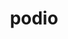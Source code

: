 ---
title: "podio"
layout: cache
categories: [package, develop]
meta: {"compilers": ["gcc@11.4.0", "gcc@13.2.0"], "num_specs": 169, "num_specs_by_stack": {"hep": 169, "root": 169}, "oss": ["ubuntu22.04", "ubuntu24.04"], "platforms": ["linux"], "stacks": ["hep", "root"], "targets": ["x86_64_v3"], "versions": ["1.2", "1.3", "1.4.1"]}
spec_details: [{"compiler": "gcc@11.4.0", "hash": "2i6k5mxtk6v27ppgse57ynnin4ez2frh", "os": "ubuntu22.04", "platform": "linux", "size": "-", "stacks": ["hep", "root"], "target": "x86_64_v3", "variants": ["build_system=cmake", "build_type=Release", "cxxstd=20", "~datasource", "generator=make", "~ipo", "+rntuple", "+sio"], "versions": ["1.2"]}, {"compiler": "gcc@13.2.0", "hash": "2roqpaofm5tczntvmbbjtuhzrdg5pdex", "os": "ubuntu24.04", "platform": "linux", "size": "-", "stacks": ["hep", "root"], "target": "x86_64_v3", "variants": ["build_system=cmake", "build_type=Release", "cxxstd=20", "~datasource", "generator=make", "~ipo", "~rntuple", "~sio"], "versions": ["1.4.1"]}, {"compiler": "gcc@11.4.0", "hash": "2tpwlhyaku7bskjq4dvfeijo6n5rvujg", "os": "ubuntu22.04", "platform": "linux", "size": "-", "stacks": ["hep", "root"], "target": "x86_64_v3", "variants": ["build_system=cmake", "build_type=Release", "cxxstd=20", "~datasource", "generator=make", "~ipo", "+rntuple", "+sio"], "versions": ["1.2"]}, {"compiler": "gcc@13.2.0", "hash": "2twqns6rnpka45dfghohgjwqrujmjzvp", "os": "ubuntu24.04", "platform": "linux", "size": "-", "stacks": ["hep", "root"], "target": "x86_64_v3", "variants": ["build_system=cmake", "build_type=Release", "cxxstd=20", "~datasource", "generator=make", "~ipo", "~rntuple", "~sio"], "versions": ["1.4.1"]}, {"compiler": "gcc@13.2.0", "hash": "2ygdn22cinasjk33kfyzcwda77v5gr2g", "os": "ubuntu24.04", "platform": "linux", "size": "-", "stacks": ["hep", "root"], "target": "x86_64_v3", "variants": ["build_system=cmake", "build_type=Release", "cxxstd=20", "~datasource", "generator=make", "~ipo", "~rntuple", "~sio"], "versions": ["1.4.1"]}, {"compiler": "gcc@13.2.0", "hash": "33clba7g5jzhapu5hywpjvshsdulv3z4", "os": "ubuntu24.04", "platform": "linux", "size": "-", "stacks": ["hep", "root"], "target": "x86_64_v3", "variants": ["build_system=cmake", "build_type=Release", "cxxstd=20", "~datasource", "generator=make", "~ipo", "~rntuple", "~sio"], "versions": ["1.4.1"]}, {"compiler": "gcc@11.4.0", "hash": "3cgntdkx3kz32irwdjjalnmpk5cjstpr", "os": "ubuntu22.04", "platform": "linux", "size": "-", "stacks": ["hep", "root"], "target": "x86_64_v3", "variants": ["build_system=cmake", "build_type=Release", "cxxstd=20", "~datasource", "generator=make", "~ipo", "+rntuple", "+sio"], "versions": ["1.3"]}, {"compiler": "gcc@13.2.0", "hash": "3x3tl46ceand66zgxyztsk3xpflgktne", "os": "ubuntu24.04", "platform": "linux", "size": "-", "stacks": ["hep", "root"], "target": "x86_64_v3", "variants": ["build_system=cmake", "build_type=Release", "cxxstd=20", "~datasource", "generator=make", "~ipo", "~rntuple", "~sio"], "versions": ["1.4.1"]}, {"compiler": "gcc@13.2.0", "hash": "3ya3stuf2c47sw4zi5guvlfpsfuunlkw", "os": "ubuntu24.04", "platform": "linux", "size": "-", "stacks": ["hep", "root"], "target": "x86_64_v3", "variants": ["build_system=cmake", "build_type=Release", "cxxstd=20", "~datasource", "generator=make", "~ipo", "~rntuple", "~sio"], "versions": ["1.4.1"]}, {"compiler": "gcc@11.4.0", "hash": "42jak55t5ghxqibwvzvc2id55cod2trr", "os": "ubuntu22.04", "platform": "linux", "size": "-", "stacks": ["hep", "root"], "target": "x86_64_v3", "variants": ["build_system=cmake", "build_type=Release", "cxxstd=20", "~datasource", "generator=make", "~ipo", "+rntuple", "+sio"], "versions": ["1.3"]}, {"compiler": "gcc@11.4.0", "hash": "46qor2bmliaq77fbpvqilztpxgiunuv3", "os": "ubuntu22.04", "platform": "linux", "size": "-", "stacks": ["hep", "root"], "target": "x86_64_v3", "variants": ["build_system=cmake", "build_type=Release", "cxxstd=20", "~datasource", "generator=make", "~ipo", "+rntuple", "+sio"], "versions": ["1.2"]}, {"compiler": "gcc@13.2.0", "hash": "4c7ku7u4cw4gjcmmgsuve6varryrpkni", "os": "ubuntu24.04", "platform": "linux", "size": "-", "stacks": ["hep", "root"], "target": "x86_64_v3", "variants": ["build_system=cmake", "build_type=Release", "cxxstd=20", "~datasource", "generator=make", "~ipo", "+rntuple", "+sio"], "versions": ["1.4.1"]}, {"compiler": "gcc@11.4.0", "hash": "4cpztoqwo2l7u46v4xleo7rttobz7tdu", "os": "ubuntu22.04", "platform": "linux", "size": "-", "stacks": ["hep", "root"], "target": "x86_64_v3", "variants": ["build_system=cmake", "build_type=Release", "cxxstd=20", "~datasource", "generator=make", "~ipo", "+rntuple", "+sio"], "versions": ["1.2"]}, {"compiler": "gcc@13.2.0", "hash": "4o2oysy2sryc5x7nzl76m7fh7yv3bcxu", "os": "ubuntu24.04", "platform": "linux", "size": "-", "stacks": ["hep", "root"], "target": "x86_64_v3", "variants": ["build_system=cmake", "build_type=Release", "cxxstd=20", "~datasource", "generator=make", "~ipo", "+rntuple", "+sio"], "versions": ["1.4.1"]}, {"compiler": "gcc@11.4.0", "hash": "4xs6ogdglzdg2ajkxwqde6htzpknmh4p", "os": "ubuntu22.04", "platform": "linux", "size": "-", "stacks": ["hep", "root"], "target": "x86_64_v3", "variants": ["build_system=cmake", "build_type=Release", "cxxstd=20", "~datasource", "generator=make", "~ipo", "+rntuple", "+sio"], "versions": ["1.3"]}, {"compiler": "gcc@13.2.0", "hash": "524kt4fwphize3ncoskyv4m2b4n7dkpo", "os": "ubuntu24.04", "platform": "linux", "size": "-", "stacks": ["hep", "root"], "target": "x86_64_v3", "variants": ["build_system=cmake", "build_type=Release", "cxxstd=20", "~datasource", "generator=make", "~ipo", "~rntuple", "~sio"], "versions": ["1.4.1"]}, {"compiler": "gcc@11.4.0", "hash": "5mmv3iqn2ufkgrve4alb4pnayecgoohk", "os": "ubuntu22.04", "platform": "linux", "size": "-", "stacks": ["hep", "root"], "target": "x86_64_v3", "variants": ["build_system=cmake", "build_type=Release", "cxxstd=20", "~datasource", "generator=make", "~ipo", "+rntuple", "+sio"], "versions": ["1.3"]}, {"compiler": "gcc@11.4.0", "hash": "5ycrxm2gawhhqmspatomujxi5ozjomy7", "os": "ubuntu22.04", "platform": "linux", "size": "-", "stacks": ["hep", "root"], "target": "x86_64_v3", "variants": ["build_system=cmake", "build_type=Release", "cxxstd=20", "~datasource", "generator=make", "~ipo", "+rntuple", "+sio"], "versions": ["1.3"]}, {"compiler": "gcc@13.2.0", "hash": "5znho3lwnh2hz7wgxv2co63gtbzam3ri", "os": "ubuntu24.04", "platform": "linux", "size": "-", "stacks": ["hep", "root"], "target": "x86_64_v3", "variants": ["build_system=cmake", "build_type=Release", "cxxstd=20", "~datasource", "generator=make", "~ipo", "+rntuple", "+sio"], "versions": ["1.4.1"]}, {"compiler": "gcc@13.2.0", "hash": "6h4dbfwi2itgjr3rqooqxrvmuyvpafn5", "os": "ubuntu24.04", "platform": "linux", "size": "-", "stacks": ["hep", "root"], "target": "x86_64_v3", "variants": ["build_system=cmake", "build_type=Release", "cxxstd=20", "~datasource", "generator=make", "~ipo", "~rntuple", "~sio"], "versions": ["1.4.1"]}, {"compiler": "gcc@11.4.0", "hash": "74mzy7gq4chrrflrfjlo47ihgkjgzszk", "os": "ubuntu22.04", "platform": "linux", "size": "-", "stacks": ["hep", "root"], "target": "x86_64_v3", "variants": ["build_system=cmake", "build_type=Release", "cxxstd=20", "~datasource", "generator=make", "~ipo", "+rntuple", "+sio"], "versions": ["1.3"]}, {"compiler": "gcc@13.2.0", "hash": "7k4ttsmgksvjxcwmniavfn3iqtzsix4a", "os": "ubuntu24.04", "platform": "linux", "size": "-", "stacks": ["hep", "root"], "target": "x86_64_v3", "variants": ["build_system=cmake", "build_type=Release", "cxxstd=20", "~datasource", "generator=make", "~ipo", "~rntuple", "~sio"], "versions": ["1.4.1"]}, {"compiler": "gcc@13.2.0", "hash": "7xfc5kcaaoytt3znczvuvgqpj3oym64t", "os": "ubuntu24.04", "platform": "linux", "size": "-", "stacks": ["hep", "root"], "target": "x86_64_v3", "variants": ["build_system=cmake", "build_type=Release", "cxxstd=20", "~datasource", "generator=make", "~ipo", "~rntuple", "~sio"], "versions": ["1.4.1"]}, {"compiler": "gcc@13.2.0", "hash": "7y5rhwwh7itpv2izu3ustupdjnigrldg", "os": "ubuntu24.04", "platform": "linux", "size": "-", "stacks": ["hep", "root"], "target": "x86_64_v3", "variants": ["build_system=cmake", "build_type=Release", "cxxstd=20", "~datasource", "generator=make", "~ipo", "~rntuple", "~sio"], "versions": ["1.4.1"]}, {"compiler": "gcc@13.2.0", "hash": "ab36rpzsttkf2qxrq7vu3szvgxoyt4t3", "os": "ubuntu24.04", "platform": "linux", "size": "-", "stacks": ["hep", "root"], "target": "x86_64_v3", "variants": ["build_system=cmake", "build_type=Release", "cxxstd=20", "~datasource", "generator=make", "~ipo", "~rntuple", "~sio"], "versions": ["1.4.1"]}, {"compiler": "gcc@13.2.0", "hash": "ad56ejtggxixdeift72cm4ickmotpqip", "os": "ubuntu24.04", "platform": "linux", "size": "-", "stacks": ["hep", "root"], "target": "x86_64_v3", "variants": ["build_system=cmake", "build_type=Release", "cxxstd=20", "~datasource", "generator=make", "~ipo", "~rntuple", "~sio"], "versions": ["1.4.1"]}, {"compiler": "gcc@11.4.0", "hash": "awsdv7zbackk2r2tz3nvzs6wugwbvhsz", "os": "ubuntu22.04", "platform": "linux", "size": "-", "stacks": ["hep", "root"], "target": "x86_64_v3", "variants": ["build_system=cmake", "build_type=Release", "cxxstd=20", "~datasource", "generator=make", "~ipo", "+rntuple", "+sio"], "versions": ["1.3"]}, {"compiler": "gcc@13.2.0", "hash": "b5gzxey3h2mg6a6sxhglurf4uej5lbqh", "os": "ubuntu24.04", "platform": "linux", "size": "-", "stacks": ["hep", "root"], "target": "x86_64_v3", "variants": ["build_system=cmake", "build_type=Release", "cxxstd=20", "~datasource", "generator=make", "~ipo", "+rntuple", "+sio"], "versions": ["1.4.1"]}, {"compiler": "gcc@11.4.0", "hash": "b7hqrnjrkgqqbfu7x2wmbqwr3utosglk", "os": "ubuntu22.04", "platform": "linux", "size": "-", "stacks": ["hep", "root"], "target": "x86_64_v3", "variants": ["build_system=cmake", "build_type=Release", "cxxstd=20", "~datasource", "generator=make", "~ipo", "+rntuple", "+sio"], "versions": ["1.2"]}, {"compiler": "gcc@11.4.0", "hash": "bdx7aiw4bnzscnyoungrqriap5ss6vhv", "os": "ubuntu22.04", "platform": "linux", "size": "-", "stacks": ["hep", "root"], "target": "x86_64_v3", "variants": ["build_system=cmake", "build_type=Release", "cxxstd=20", "~datasource", "generator=make", "~ipo", "+rntuple", "+sio"], "versions": ["1.2"]}, {"compiler": "gcc@13.2.0", "hash": "bfwjigwsq6wpbsj2kdlmr36x2mgrnv6i", "os": "ubuntu24.04", "platform": "linux", "size": "-", "stacks": ["hep", "root"], "target": "x86_64_v3", "variants": ["build_system=cmake", "build_type=Release", "cxxstd=20", "~datasource", "generator=make", "~ipo", "+rntuple", "+sio"], "versions": ["1.4.1"]}, {"compiler": "gcc@13.2.0", "hash": "bu5neyqflf5hkto5zaibl34fnzx6l5in", "os": "ubuntu24.04", "platform": "linux", "size": "-", "stacks": ["hep", "root"], "target": "x86_64_v3", "variants": ["build_system=cmake", "build_type=Release", "cxxstd=20", "~datasource", "generator=make", "~ipo", "~rntuple", "~sio"], "versions": ["1.4.1"]}, {"compiler": "gcc@13.2.0", "hash": "buykwmykdllk2cv3sdklryra437cplvu", "os": "ubuntu24.04", "platform": "linux", "size": "-", "stacks": ["hep", "root"], "target": "x86_64_v3", "variants": ["build_system=cmake", "build_type=Release", "cxxstd=20", "~datasource", "generator=make", "~ipo", "~rntuple", "~sio"], "versions": ["1.4.1"]}, {"compiler": "gcc@13.2.0", "hash": "c64qzxfvzghdvbk2w6k4mo4qqigk5eum", "os": "ubuntu24.04", "platform": "linux", "size": "-", "stacks": ["hep", "root"], "target": "x86_64_v3", "variants": ["build_system=cmake", "build_type=Release", "cxxstd=20", "~datasource", "generator=make", "~ipo", "+rntuple", "+sio"], "versions": ["1.4.1"]}, {"compiler": "gcc@11.4.0", "hash": "cafsdhqzw54sgp632jcqat2mqmf2rl4y", "os": "ubuntu22.04", "platform": "linux", "size": "-", "stacks": ["hep", "root"], "target": "x86_64_v3", "variants": ["build_system=cmake", "build_type=Release", "cxxstd=20", "~datasource", "generator=make", "~ipo", "+rntuple", "+sio"], "versions": ["1.3"]}, {"compiler": "gcc@11.4.0", "hash": "cepqfg5gulaxa6h35y5mhjau367jlnwx", "os": "ubuntu22.04", "platform": "linux", "size": "-", "stacks": ["hep", "root"], "target": "x86_64_v3", "variants": ["build_system=cmake", "build_type=Release", "cxxstd=20", "~datasource", "generator=make", "~ipo", "+rntuple", "+sio"], "versions": ["1.2"]}, {"compiler": "gcc@13.2.0", "hash": "cv5jdvfcm6k5eqn72kcdbnl4nlzzlb6s", "os": "ubuntu24.04", "platform": "linux", "size": "-", "stacks": ["hep", "root"], "target": "x86_64_v3", "variants": ["build_system=cmake", "build_type=Release", "cxxstd=20", "~datasource", "generator=make", "~ipo", "~rntuple", "~sio"], "versions": ["1.4.1"]}, {"compiler": "gcc@13.2.0", "hash": "desmfmk4q7x54mbxct2afvmgphqecbmp", "os": "ubuntu24.04", "platform": "linux", "size": "-", "stacks": ["hep", "root"], "target": "x86_64_v3", "variants": ["build_system=cmake", "build_type=Release", "cxxstd=20", "~datasource", "generator=make", "~ipo", "~rntuple", "~sio"], "versions": ["1.4.1"]}, {"compiler": "gcc@13.2.0", "hash": "dipqym6us5pnxluzgr2667cvslh4vq6c", "os": "ubuntu24.04", "platform": "linux", "size": "-", "stacks": ["hep", "root"], "target": "x86_64_v3", "variants": ["build_system=cmake", "build_type=Release", "cxxstd=20", "~datasource", "generator=make", "~ipo", "~rntuple", "~sio"], "versions": ["1.4.1"]}, {"compiler": "gcc@13.2.0", "hash": "dm2yg2zto3hybdaxrq5dylio7odtar55", "os": "ubuntu24.04", "platform": "linux", "size": "-", "stacks": ["hep", "root"], "target": "x86_64_v3", "variants": ["build_system=cmake", "build_type=Release", "cxxstd=20", "~datasource", "generator=make", "~ipo", "~rntuple", "~sio"], "versions": ["1.4.1"]}, {"compiler": "gcc@13.2.0", "hash": "dslnaumwjsqciyodc5a34myuvb4pwyk7", "os": "ubuntu24.04", "platform": "linux", "size": "-", "stacks": ["hep", "root"], "target": "x86_64_v3", "variants": ["build_system=cmake", "build_type=Release", "cxxstd=20", "~datasource", "generator=make", "~ipo", "+rntuple", "+sio"], "versions": ["1.3"]}, {"compiler": "gcc@13.2.0", "hash": "dvvfeocbpl4w4nb2xzpkglinpabtsaxc", "os": "ubuntu24.04", "platform": "linux", "size": "-", "stacks": ["hep", "root"], "target": "x86_64_v3", "variants": ["build_system=cmake", "build_type=Release", "cxxstd=20", "~datasource", "generator=make", "~ipo", "~rntuple", "~sio"], "versions": ["1.4.1"]}, {"compiler": "gcc@11.4.0", "hash": "dweo34zcovcrdidzgqdge3hhd2jurmph", "os": "ubuntu22.04", "platform": "linux", "size": "-", "stacks": ["hep", "root"], "target": "x86_64_v3", "variants": ["build_system=cmake", "build_type=Release", "cxxstd=20", "~datasource", "generator=make", "~ipo", "+rntuple", "+sio"], "versions": ["1.3"]}, {"compiler": "gcc@13.2.0", "hash": "eh443sjqxi6mzizy25tmyytnr43daqgu", "os": "ubuntu24.04", "platform": "linux", "size": "-", "stacks": ["hep", "root"], "target": "x86_64_v3", "variants": ["build_system=cmake", "build_type=Release", "cxxstd=20", "~datasource", "generator=make", "~ipo", "+rntuple", "+sio"], "versions": ["1.4.1"]}, {"compiler": "gcc@13.2.0", "hash": "ehl5gt5rnh5bpejmdcujs2x4alr3u5jm", "os": "ubuntu24.04", "platform": "linux", "size": "-", "stacks": ["hep", "root"], "target": "x86_64_v3", "variants": ["build_system=cmake", "build_type=Release", "cxxstd=20", "~datasource", "generator=make", "~ipo", "+rntuple", "+sio"], "versions": ["1.4.1"]}, {"compiler": "gcc@13.2.0", "hash": "eqj2hgus2s5bxduune2thd6pkcok3vik", "os": "ubuntu24.04", "platform": "linux", "size": "-", "stacks": ["hep", "root"], "target": "x86_64_v3", "variants": ["build_system=cmake", "build_type=Release", "cxxstd=20", "~datasource", "generator=make", "~ipo", "~rntuple", "~sio"], "versions": ["1.4.1"]}, {"compiler": "gcc@11.4.0", "hash": "eusmiqbqwzqxwtkqimlh44tm6ghq6fxb", "os": "ubuntu22.04", "platform": "linux", "size": "-", "stacks": ["hep", "root"], "target": "x86_64_v3", "variants": ["build_system=cmake", "build_type=Release", "cxxstd=20", "~datasource", "generator=make", "~ipo", "+rntuple", "+sio"], "versions": ["1.3"]}, {"compiler": "gcc@11.4.0", "hash": "exwaj2yumsqxhys22xzu476256atk3gx", "os": "ubuntu22.04", "platform": "linux", "size": "-", "stacks": ["hep", "root"], "target": "x86_64_v3", "variants": ["build_system=cmake", "build_type=Release", "cxxstd=20", "~datasource", "generator=make", "~ipo", "+rntuple", "+sio"], "versions": ["1.2"]}, {"compiler": "gcc@13.2.0", "hash": "eybux5auehhf3dmihtkfphpggvsorql7", "os": "ubuntu24.04", "platform": "linux", "size": "-", "stacks": ["hep", "root"], "target": "x86_64_v3", "variants": ["build_system=cmake", "build_type=Release", "cxxstd=20", "~datasource", "generator=make", "~ipo", "~rntuple", "~sio"], "versions": ["1.4.1"]}, {"compiler": "gcc@11.4.0", "hash": "f6cnckhecoqrqghhtt6ty4pj2nqx4n3w", "os": "ubuntu22.04", "platform": "linux", "size": "-", "stacks": ["hep", "root"], "target": "x86_64_v3", "variants": ["build_system=cmake", "build_type=Release", "cxxstd=20", "~datasource", "generator=make", "~ipo", "+rntuple", "+sio"], "versions": ["1.3"]}, {"compiler": "gcc@13.2.0", "hash": "fi23lclmplet7atgxleffgghu6ji52e4", "os": "ubuntu24.04", "platform": "linux", "size": "-", "stacks": ["hep", "root"], "target": "x86_64_v3", "variants": ["build_system=cmake", "build_type=Release", "cxxstd=20", "~datasource", "generator=make", "~ipo", "~rntuple", "~sio"], "versions": ["1.4.1"]}, {"compiler": "gcc@13.2.0", "hash": "fil6deb4nryjym4gv3fs3ttuhjc37kss", "os": "ubuntu24.04", "platform": "linux", "size": "-", "stacks": ["hep", "root"], "target": "x86_64_v3", "variants": ["build_system=cmake", "build_type=Release", "cxxstd=20", "~datasource", "generator=make", "~ipo", "+rntuple", "+sio"], "versions": ["1.4.1"]}, {"compiler": "gcc@13.2.0", "hash": "fk5q3f7vajfei67ewdkkqqsfejqr4lpd", "os": "ubuntu24.04", "platform": "linux", "size": "-", "stacks": ["hep", "root"], "target": "x86_64_v3", "variants": ["build_system=cmake", "build_type=Release", "cxxstd=20", "~datasource", "generator=make", "~ipo", "+rntuple", "+sio"], "versions": ["1.3"]}, {"compiler": "gcc@13.2.0", "hash": "fkvauwhyfydv2jt2gwb4x2b6iubgmmnb", "os": "ubuntu24.04", "platform": "linux", "size": "-", "stacks": ["hep", "root"], "target": "x86_64_v3", "variants": ["build_system=cmake", "build_type=Release", "cxxstd=20", "~datasource", "generator=make", "~ipo", "~rntuple", "~sio"], "versions": ["1.4.1"]}, {"compiler": "gcc@13.2.0", "hash": "fuoqpciv72fv7cte5xlupvyrl7pwkogr", "os": "ubuntu24.04", "platform": "linux", "size": "-", "stacks": ["hep", "root"], "target": "x86_64_v3", "variants": ["build_system=cmake", "build_type=Release", "cxxstd=20", "~datasource", "generator=make", "~ipo", "+rntuple", "+sio"], "versions": ["1.4.1"]}, {"compiler": "gcc@13.2.0", "hash": "gg7bbvvdypavg576eibyxljzjgbsru2p", "os": "ubuntu24.04", "platform": "linux", "size": "-", "stacks": ["hep", "root"], "target": "x86_64_v3", "variants": ["build_system=cmake", "build_type=Release", "cxxstd=20", "~datasource", "generator=make", "~ipo", "+rntuple", "+sio"], "versions": ["1.4.1"]}, {"compiler": "gcc@11.4.0", "hash": "gndiaiazzbgkejy6kaoqg6cxy33ynyq3", "os": "ubuntu22.04", "platform": "linux", "size": "-", "stacks": ["hep", "root"], "target": "x86_64_v3", "variants": ["build_system=cmake", "build_type=Release", "cxxstd=20", "~datasource", "generator=make", "~ipo", "+rntuple", "+sio"], "versions": ["1.3"]}, {"compiler": "gcc@11.4.0", "hash": "gnrsa6oeqqin6cvtk2sq2zfcwrl3wohv", "os": "ubuntu22.04", "platform": "linux", "size": "-", "stacks": ["hep", "root"], "target": "x86_64_v3", "variants": ["build_system=cmake", "build_type=Release", "cxxstd=20", "~datasource", "generator=make", "~ipo", "+rntuple", "+sio"], "versions": ["1.3"]}, {"compiler": "gcc@11.4.0", "hash": "gomrevxx556i4u53cu5veo5vpq2safaz", "os": "ubuntu22.04", "platform": "linux", "size": "-", "stacks": ["hep", "root"], "target": "x86_64_v3", "variants": ["build_system=cmake", "build_type=Release", "cxxstd=20", "~datasource", "generator=make", "~ipo", "+rntuple", "+sio"], "versions": ["1.2"]}, {"compiler": "gcc@13.2.0", "hash": "gr2flsoi5ehckpjsywzkhrm6fgau7y2a", "os": "ubuntu24.04", "platform": "linux", "size": "-", "stacks": ["hep", "root"], "target": "x86_64_v3", "variants": ["build_system=cmake", "build_type=Release", "cxxstd=20", "~datasource", "generator=make", "~ipo", "~rntuple", "~sio"], "versions": ["1.4.1"]}, {"compiler": "gcc@13.2.0", "hash": "gzaete273d3govxz3s2tq7zwie27n5kw", "os": "ubuntu24.04", "platform": "linux", "size": "-", "stacks": ["hep", "root"], "target": "x86_64_v3", "variants": ["build_system=cmake", "build_type=Release", "cxxstd=20", "~datasource", "generator=make", "~ipo", "~rntuple", "~sio"], "versions": ["1.4.1"]}, {"compiler": "gcc@11.4.0", "hash": "h4ralxk332szvc4onhug2wqgvgdlll2f", "os": "ubuntu22.04", "platform": "linux", "size": "-", "stacks": ["hep", "root"], "target": "x86_64_v3", "variants": ["build_system=cmake", "build_type=Release", "cxxstd=20", "~datasource", "generator=make", "~ipo", "+rntuple", "+sio"], "versions": ["1.3"]}, {"compiler": "gcc@13.2.0", "hash": "hk5yhak3lif62ezucudhj727u5ebqe4j", "os": "ubuntu24.04", "platform": "linux", "size": "-", "stacks": ["hep", "root"], "target": "x86_64_v3", "variants": ["build_system=cmake", "build_type=Release", "cxxstd=20", "~datasource", "generator=make", "~ipo", "+rntuple", "+sio"], "versions": ["1.3"]}, {"compiler": "gcc@11.4.0", "hash": "hlju5xol2gvdurlq3l57nclylsyxdkd3", "os": "ubuntu22.04", "platform": "linux", "size": "-", "stacks": ["hep", "root"], "target": "x86_64_v3", "variants": ["build_system=cmake", "build_type=Release", "cxxstd=20", "~datasource", "generator=make", "~ipo", "+rntuple", "+sio"], "versions": ["1.3"]}, {"compiler": "gcc@11.4.0", "hash": "hpsdbvbb44r4rue27i4jqje35os7t3hh", "os": "ubuntu22.04", "platform": "linux", "size": "-", "stacks": ["hep", "root"], "target": "x86_64_v3", "variants": ["build_system=cmake", "build_type=Release", "cxxstd=20", "~datasource", "generator=make", "~ipo", "+rntuple", "+sio"], "versions": ["1.2"]}, {"compiler": "gcc@13.2.0", "hash": "i5iznznbnpaxdhq73tfk2qlr6kkoi7i4", "os": "ubuntu24.04", "platform": "linux", "size": "-", "stacks": ["hep", "root"], "target": "x86_64_v3", "variants": ["build_system=cmake", "build_type=Release", "cxxstd=20", "~datasource", "generator=make", "~ipo", "~rntuple", "~sio"], "versions": ["1.4.1"]}, {"compiler": "gcc@13.2.0", "hash": "i5kremlcqps75v6hpg6ihmnso6p3r6e2", "os": "ubuntu24.04", "platform": "linux", "size": "-", "stacks": ["hep", "root"], "target": "x86_64_v3", "variants": ["build_system=cmake", "build_type=Release", "cxxstd=20", "~datasource", "generator=make", "~ipo", "~rntuple", "~sio"], "versions": ["1.4.1"]}, {"compiler": "gcc@11.4.0", "hash": "i6ymwqaslqd3gpa774loa2jvtbt4d7f5", "os": "ubuntu22.04", "platform": "linux", "size": "-", "stacks": ["hep", "root"], "target": "x86_64_v3", "variants": ["build_system=cmake", "build_type=Release", "cxxstd=20", "~datasource", "generator=make", "~ipo", "+rntuple", "+sio"], "versions": ["1.3"]}, {"compiler": "gcc@13.2.0", "hash": "ibmna6ldsf7kwf5gidluedbqmly2ytb5", "os": "ubuntu24.04", "platform": "linux", "size": "-", "stacks": ["hep", "root"], "target": "x86_64_v3", "variants": ["build_system=cmake", "build_type=Release", "cxxstd=20", "~datasource", "generator=make", "~ipo", "+rntuple", "+sio"], "versions": ["1.4.1"]}, {"compiler": "gcc@11.4.0", "hash": "igieuu65bylngibb3saqxesn22oyizmg", "os": "ubuntu22.04", "platform": "linux", "size": "-", "stacks": ["hep", "root"], "target": "x86_64_v3", "variants": ["build_system=cmake", "build_type=Release", "cxxstd=20", "~datasource", "generator=make", "~ipo", "+rntuple", "+sio"], "versions": ["1.3"]}, {"compiler": "gcc@13.2.0", "hash": "igvrhuzjxzv7c7gpwtrwiguexfhuoan2", "os": "ubuntu24.04", "platform": "linux", "size": "-", "stacks": ["hep", "root"], "target": "x86_64_v3", "variants": ["build_system=cmake", "build_type=Release", "cxxstd=20", "~datasource", "generator=make", "~ipo", "~rntuple", "~sio"], "versions": ["1.4.1"]}, {"compiler": "gcc@13.2.0", "hash": "ihdibsphmj5ceyrdc5zcxtf6oifivnkl", "os": "ubuntu24.04", "platform": "linux", "size": "-", "stacks": ["hep", "root"], "target": "x86_64_v3", "variants": ["build_system=cmake", "build_type=Release", "cxxstd=20", "~datasource", "generator=make", "~ipo", "+rntuple", "+sio"], "versions": ["1.4.1"]}, {"compiler": "gcc@13.2.0", "hash": "imlwbxa7tz6ywtft357v44xljyrlthhs", "os": "ubuntu24.04", "platform": "linux", "size": "-", "stacks": ["hep", "root"], "target": "x86_64_v3", "variants": ["build_system=cmake", "build_type=Release", "cxxstd=20", "~datasource", "generator=make", "~ipo", "~rntuple", "~sio"], "versions": ["1.4.1"]}, {"compiler": "gcc@13.2.0", "hash": "ind4ryxgvsrdaun6xt3ya6wyphn4rog4", "os": "ubuntu24.04", "platform": "linux", "size": "-", "stacks": ["hep", "root"], "target": "x86_64_v3", "variants": ["build_system=cmake", "build_type=Release", "cxxstd=20", "~datasource", "generator=make", "~ipo", "+rntuple", "+sio"], "versions": ["1.4.1"]}, {"compiler": "gcc@13.2.0", "hash": "iqwku5bymcybszdutg7ey4ml3m7nl2oz", "os": "ubuntu24.04", "platform": "linux", "size": "-", "stacks": ["hep", "root"], "target": "x86_64_v3", "variants": ["build_system=cmake", "build_type=Release", "cxxstd=20", "~datasource", "generator=make", "~ipo", "+rntuple", "+sio"], "versions": ["1.4.1"]}, {"compiler": "gcc@11.4.0", "hash": "itq2m6orfk5feneciyo2bai22jnrqzqk", "os": "ubuntu22.04", "platform": "linux", "size": "-", "stacks": ["hep", "root"], "target": "x86_64_v3", "variants": ["build_system=cmake", "build_type=Release", "cxxstd=20", "~datasource", "generator=make", "~ipo", "+rntuple", "+sio"], "versions": ["1.3"]}, {"compiler": "gcc@13.2.0", "hash": "j5oslzqmhnavh6ppo5tdwpuozfwfk5qg", "os": "ubuntu24.04", "platform": "linux", "size": "-", "stacks": ["hep", "root"], "target": "x86_64_v3", "variants": ["build_system=cmake", "build_type=Release", "cxxstd=20", "~datasource", "generator=make", "~ipo", "+rntuple", "+sio"], "versions": ["1.3"]}, {"compiler": "gcc@11.4.0", "hash": "j7iwv7o7uvkcf2qbmyksdfgsbqg5osvi", "os": "ubuntu22.04", "platform": "linux", "size": "-", "stacks": ["hep", "root"], "target": "x86_64_v3", "variants": ["build_system=cmake", "build_type=Release", "cxxstd=20", "~datasource", "generator=make", "~ipo", "+rntuple", "+sio"], "versions": ["1.2"]}, {"compiler": "gcc@11.4.0", "hash": "jhah7apybvag7nc2eohq6ttxh7fszh6t", "os": "ubuntu22.04", "platform": "linux", "size": "-", "stacks": ["hep", "root"], "target": "x86_64_v3", "variants": ["build_system=cmake", "build_type=Release", "cxxstd=20", "~datasource", "generator=make", "~ipo", "+rntuple", "+sio"], "versions": ["1.2"]}, {"compiler": "gcc@11.4.0", "hash": "ji7x3nh7udwejik63enf7pfjb7cvoowk", "os": "ubuntu22.04", "platform": "linux", "size": "-", "stacks": ["hep", "root"], "target": "x86_64_v3", "variants": ["build_system=cmake", "build_type=Release", "cxxstd=20", "~datasource", "generator=make", "~ipo", "+rntuple", "+sio"], "versions": ["1.3"]}, {"compiler": "gcc@11.4.0", "hash": "jrvhqfukf5kamgbuonz6r2xbgcrrwdfi", "os": "ubuntu22.04", "platform": "linux", "size": "-", "stacks": ["hep", "root"], "target": "x86_64_v3", "variants": ["build_system=cmake", "build_type=Release", "cxxstd=20", "~datasource", "generator=make", "~ipo", "+rntuple", "+sio"], "versions": ["1.3"]}, {"compiler": "gcc@11.4.0", "hash": "jvbkmy3faqw24ks554jxq34yiial7fh6", "os": "ubuntu22.04", "platform": "linux", "size": "-", "stacks": ["hep", "root"], "target": "x86_64_v3", "variants": ["build_system=cmake", "build_type=Release", "cxxstd=20", "~datasource", "generator=make", "~ipo", "+rntuple", "+sio"], "versions": ["1.3"]}, {"compiler": "gcc@13.2.0", "hash": "jzfccxcfvtwlp43miyhrc3qmxeqcbrbb", "os": "ubuntu24.04", "platform": "linux", "size": "-", "stacks": ["hep", "root"], "target": "x86_64_v3", "variants": ["build_system=cmake", "build_type=Release", "cxxstd=20", "~datasource", "generator=make", "~ipo", "+rntuple", "+sio"], "versions": ["1.3"]}, {"compiler": "gcc@13.2.0", "hash": "k2v2pskrfvuxl4wm73xqd5hrimwosv2m", "os": "ubuntu24.04", "platform": "linux", "size": "-", "stacks": ["hep", "root"], "target": "x86_64_v3", "variants": ["build_system=cmake", "build_type=Release", "cxxstd=20", "~datasource", "generator=make", "~ipo", "+rntuple", "+sio"], "versions": ["1.4.1"]}, {"compiler": "gcc@13.2.0", "hash": "kg3y65rrvpephpz4enfystepj7fazzmo", "os": "ubuntu24.04", "platform": "linux", "size": "-", "stacks": ["hep", "root"], "target": "x86_64_v3", "variants": ["build_system=cmake", "build_type=Release", "cxxstd=20", "~datasource", "generator=make", "~ipo", "~rntuple", "~sio"], "versions": ["1.4.1"]}, {"compiler": "gcc@13.2.0", "hash": "kio5ukrjqggtg55pmcxeke7iyvzxb7sb", "os": "ubuntu24.04", "platform": "linux", "size": "-", "stacks": ["hep", "root"], "target": "x86_64_v3", "variants": ["build_system=cmake", "build_type=Release", "cxxstd=20", "~datasource", "generator=make", "~ipo", "+rntuple", "+sio"], "versions": ["1.4.1"]}, {"compiler": "gcc@11.4.0", "hash": "kwufqvankilep3ogzunqg2qfyfk3do7g", "os": "ubuntu22.04", "platform": "linux", "size": "-", "stacks": ["hep", "root"], "target": "x86_64_v3", "variants": ["build_system=cmake", "build_type=Release", "cxxstd=20", "~datasource", "generator=make", "~ipo", "+rntuple", "+sio"], "versions": ["1.3"]}, {"compiler": "gcc@11.4.0", "hash": "kxetrmoamxjccogjm43pbgomfjktckpw", "os": "ubuntu22.04", "platform": "linux", "size": "-", "stacks": ["hep", "root"], "target": "x86_64_v3", "variants": ["build_system=cmake", "build_type=Release", "cxxstd=20", "~datasource", "generator=make", "~ipo", "+rntuple", "+sio"], "versions": ["1.2"]}, {"compiler": "gcc@13.2.0", "hash": "laey3t2cvjhf4amacp5ndsk6qocwdxkg", "os": "ubuntu24.04", "platform": "linux", "size": "-", "stacks": ["hep", "root"], "target": "x86_64_v3", "variants": ["build_system=cmake", "build_type=Release", "cxxstd=20", "~datasource", "generator=make", "~ipo", "+rntuple", "+sio"], "versions": ["1.4.1"]}, {"compiler": "gcc@13.2.0", "hash": "ljsparbjvc3sw5d37mfdfkwiymanku3t", "os": "ubuntu24.04", "platform": "linux", "size": "-", "stacks": ["hep", "root"], "target": "x86_64_v3", "variants": ["build_system=cmake", "build_type=Release", "cxxstd=20", "~datasource", "generator=make", "~ipo", "~rntuple", "~sio"], "versions": ["1.4.1"]}, {"compiler": "gcc@11.4.0", "hash": "loz5wk3t3y7yzlvaikab3s73sznr6aok", "os": "ubuntu22.04", "platform": "linux", "size": "-", "stacks": ["hep", "root"], "target": "x86_64_v3", "variants": ["build_system=cmake", "build_type=Release", "cxxstd=20", "~datasource", "generator=make", "~ipo", "+rntuple", "+sio"], "versions": ["1.3"]}, {"compiler": "gcc@11.4.0", "hash": "ltxofnx6rvepe6evgonxzcaks2lmxk2x", "os": "ubuntu22.04", "platform": "linux", "size": "-", "stacks": ["hep", "root"], "target": "x86_64_v3", "variants": ["build_system=cmake", "build_type=Release", "cxxstd=20", "~datasource", "generator=make", "~ipo", "+rntuple", "+sio"], "versions": ["1.3"]}, {"compiler": "gcc@13.2.0", "hash": "lw2zvc2rgn3gbz3whwdfapnbakvnhak7", "os": "ubuntu24.04", "platform": "linux", "size": "-", "stacks": ["hep", "root"], "target": "x86_64_v3", "variants": ["build_system=cmake", "build_type=Release", "cxxstd=20", "~datasource", "generator=make", "~ipo", "~rntuple", "~sio"], "versions": ["1.4.1"]}, {"compiler": "gcc@11.4.0", "hash": "lyti47kqm7pux2rerw4nhkvl7tngxkg7", "os": "ubuntu22.04", "platform": "linux", "size": "-", "stacks": ["hep", "root"], "target": "x86_64_v3", "variants": ["build_system=cmake", "build_type=Release", "cxxstd=20", "~datasource", "generator=make", "~ipo", "+rntuple", "+sio"], "versions": ["1.3"]}, {"compiler": "gcc@13.2.0", "hash": "m3eyi6ulwaklcohcd75y5z2yzsmw4nos", "os": "ubuntu24.04", "platform": "linux", "size": "-", "stacks": ["hep", "root"], "target": "x86_64_v3", "variants": ["build_system=cmake", "build_type=Release", "cxxstd=20", "~datasource", "generator=make", "~ipo", "~rntuple", "~sio"], "versions": ["1.4.1"]}, {"compiler": "gcc@13.2.0", "hash": "m7pdnwxtfxyhvfdojum37szk3jroi5in", "os": "ubuntu24.04", "platform": "linux", "size": "-", "stacks": ["hep", "root"], "target": "x86_64_v3", "variants": ["build_system=cmake", "build_type=Release", "cxxstd=20", "~datasource", "generator=make", "~ipo", "+rntuple", "+sio"], "versions": ["1.4.1"]}, {"compiler": "gcc@13.2.0", "hash": "m7sv5253ykahvm25satchnfis4r6kmz7", "os": "ubuntu24.04", "platform": "linux", "size": "-", "stacks": ["hep", "root"], "target": "x86_64_v3", "variants": ["build_system=cmake", "build_type=Release", "cxxstd=20", "~datasource", "generator=make", "~ipo", "~rntuple", "~sio"], "versions": ["1.4.1"]}, {"compiler": "gcc@13.2.0", "hash": "mrlopegjuu652jwcbwj3zpom2ysu72fi", "os": "ubuntu24.04", "platform": "linux", "size": "-", "stacks": ["hep", "root"], "target": "x86_64_v3", "variants": ["build_system=cmake", "build_type=Release", "cxxstd=20", "~datasource", "generator=make", "~ipo", "~rntuple", "~sio"], "versions": ["1.4.1"]}, {"compiler": "gcc@13.2.0", "hash": "n3ledfx6inlcwtqbin6sj4sou2ox2ejx", "os": "ubuntu24.04", "platform": "linux", "size": "-", "stacks": ["hep", "root"], "target": "x86_64_v3", "variants": ["build_system=cmake", "build_type=Release", "cxxstd=20", "~datasource", "generator=make", "~ipo", "~rntuple", "~sio"], "versions": ["1.4.1"]}, {"compiler": "gcc@13.2.0", "hash": "nixxzrxgqyborq2tgy4w3ejg3nwo6zjy", "os": "ubuntu24.04", "platform": "linux", "size": "-", "stacks": ["hep", "root"], "target": "x86_64_v3", "variants": ["build_system=cmake", "build_type=Release", "cxxstd=20", "~datasource", "generator=make", "~ipo", "+rntuple", "+sio"], "versions": ["1.4.1"]}, {"compiler": "gcc@13.2.0", "hash": "nyedv4orf5nmulz4xapqotc5lqcstaid", "os": "ubuntu24.04", "platform": "linux", "size": "-", "stacks": ["hep", "root"], "target": "x86_64_v3", "variants": ["build_system=cmake", "build_type=Release", "cxxstd=20", "~datasource", "generator=make", "~ipo", "~rntuple", "~sio"], "versions": ["1.4.1"]}, {"compiler": "gcc@11.4.0", "hash": "og4rnl3mnfpx3xyz6c2d2bzahuxce736", "os": "ubuntu22.04", "platform": "linux", "size": "-", "stacks": ["hep", "root"], "target": "x86_64_v3", "variants": ["build_system=cmake", "build_type=Release", "cxxstd=20", "~datasource", "generator=make", "~ipo", "+rntuple", "+sio"], "versions": ["1.3"]}, {"compiler": "gcc@11.4.0", "hash": "ohhtie6kv2afnzud7yqhqetorustn3ko", "os": "ubuntu22.04", "platform": "linux", "size": "-", "stacks": ["hep", "root"], "target": "x86_64_v3", "variants": ["build_system=cmake", "build_type=Release", "cxxstd=20", "~datasource", "generator=make", "~ipo", "+rntuple", "+sio"], "versions": ["1.3"]}, {"compiler": "gcc@11.4.0", "hash": "ooylpzpdfbpq2nb2vqwdmzxgbq64qi4m", "os": "ubuntu22.04", "platform": "linux", "size": "-", "stacks": ["hep", "root"], "target": "x86_64_v3", "variants": ["build_system=cmake", "build_type=Release", "cxxstd=20", "~datasource", "generator=make", "~ipo", "+rntuple", "+sio"], "versions": ["1.3"]}, {"compiler": "gcc@11.4.0", "hash": "op6huzlcknobgf2ptbdwepckw6wlwya4", "os": "ubuntu22.04", "platform": "linux", "size": "-", "stacks": ["hep", "root"], "target": "x86_64_v3", "variants": ["build_system=cmake", "build_type=Release", "cxxstd=20", "~datasource", "generator=make", "~ipo", "+rntuple", "+sio"], "versions": ["1.3"]}, {"compiler": "gcc@13.2.0", "hash": "ovzucbzkw4qdk3aw2h6c2traw3wsmz4v", "os": "ubuntu24.04", "platform": "linux", "size": "-", "stacks": ["hep", "root"], "target": "x86_64_v3", "variants": ["build_system=cmake", "build_type=Release", "cxxstd=20", "~datasource", "generator=make", "~ipo", "+rntuple", "+sio"], "versions": ["1.4.1"]}, {"compiler": "gcc@11.4.0", "hash": "ozqr3xowdsybubskcdkoqfydayxv64iv", "os": "ubuntu22.04", "platform": "linux", "size": "-", "stacks": ["hep", "root"], "target": "x86_64_v3", "variants": ["build_system=cmake", "build_type=Release", "cxxstd=20", "~datasource", "generator=make", "~ipo", "+rntuple", "+sio"], "versions": ["1.2"]}, {"compiler": "gcc@13.2.0", "hash": "p2qygzabb32instrahl5vsdqgy4zvy7l", "os": "ubuntu24.04", "platform": "linux", "size": "-", "stacks": ["hep", "root"], "target": "x86_64_v3", "variants": ["build_system=cmake", "build_type=Release", "cxxstd=20", "~datasource", "generator=make", "~ipo", "~rntuple", "~sio"], "versions": ["1.4.1"]}, {"compiler": "gcc@11.4.0", "hash": "p2xb5ko7ph5t24c2y6vlci7u5rux6xme", "os": "ubuntu22.04", "platform": "linux", "size": "-", "stacks": ["hep", "root"], "target": "x86_64_v3", "variants": ["build_system=cmake", "build_type=Release", "cxxstd=20", "~datasource", "generator=make", "~ipo", "+rntuple", "+sio"], "versions": ["1.3"]}, {"compiler": "gcc@13.2.0", "hash": "pev7lk2cwop5syzckt4snvmh3swfg44b", "os": "ubuntu24.04", "platform": "linux", "size": "-", "stacks": ["hep", "root"], "target": "x86_64_v3", "variants": ["build_system=cmake", "build_type=Release", "cxxstd=20", "~datasource", "generator=make", "~ipo", "~rntuple", "~sio"], "versions": ["1.4.1"]}, {"compiler": "gcc@13.2.0", "hash": "pgvk5ya7gli4oa7ughkeyfch35p4fjdj", "os": "ubuntu24.04", "platform": "linux", "size": "-", "stacks": ["hep", "root"], "target": "x86_64_v3", "variants": ["build_system=cmake", "build_type=Release", "cxxstd=20", "~datasource", "generator=make", "~ipo", "+rntuple", "+sio"], "versions": ["1.4.1"]}, {"compiler": "gcc@13.2.0", "hash": "phze7jyi36imfydlq4o67y7nriiepaf6", "os": "ubuntu24.04", "platform": "linux", "size": "-", "stacks": ["hep", "root"], "target": "x86_64_v3", "variants": ["build_system=cmake", "build_type=Release", "cxxstd=20", "~datasource", "generator=make", "~ipo", "+rntuple", "+sio"], "versions": ["1.4.1"]}, {"compiler": "gcc@11.4.0", "hash": "pz42nry5ep4ccnyivfuejmjer7rt54zz", "os": "ubuntu22.04", "platform": "linux", "size": "-", "stacks": ["hep", "root"], "target": "x86_64_v3", "variants": ["build_system=cmake", "build_type=Release", "cxxstd=20", "~datasource", "generator=make", "~ipo", "+rntuple", "+sio"], "versions": ["1.2"]}, {"compiler": "gcc@11.4.0", "hash": "q372vh3ggi4maboeg4lsqbho4puqjujb", "os": "ubuntu22.04", "platform": "linux", "size": "-", "stacks": ["hep", "root"], "target": "x86_64_v3", "variants": ["build_system=cmake", "build_type=Release", "cxxstd=20", "~datasource", "generator=make", "~ipo", "+rntuple", "+sio"], "versions": ["1.3"]}, {"compiler": "gcc@11.4.0", "hash": "qantlsxivgxs4ptoastcxbwcmyv2cw33", "os": "ubuntu22.04", "platform": "linux", "size": "-", "stacks": ["hep", "root"], "target": "x86_64_v3", "variants": ["build_system=cmake", "build_type=Release", "cxxstd=20", "~datasource", "generator=make", "~ipo", "+rntuple", "+sio"], "versions": ["1.3"]}, {"compiler": "gcc@11.4.0", "hash": "qauuppnturymtvanie7b3bzxv7pkqbxn", "os": "ubuntu22.04", "platform": "linux", "size": "-", "stacks": ["hep", "root"], "target": "x86_64_v3", "variants": ["build_system=cmake", "build_type=Release", "cxxstd=20", "~datasource", "generator=make", "~ipo", "+rntuple", "+sio"], "versions": ["1.2"]}, {"compiler": "gcc@13.2.0", "hash": "qcd76sffd3waotq6rnn654z4pzbvhg2e", "os": "ubuntu24.04", "platform": "linux", "size": "-", "stacks": ["hep", "root"], "target": "x86_64_v3", "variants": ["build_system=cmake", "build_type=Release", "cxxstd=20", "~datasource", "generator=make", "~ipo", "~rntuple", "~sio"], "versions": ["1.4.1"]}, {"compiler": "gcc@11.4.0", "hash": "qqkc27cni3iexpgksp3caea6j7nclpww", "os": "ubuntu22.04", "platform": "linux", "size": "-", "stacks": ["hep", "root"], "target": "x86_64_v3", "variants": ["build_system=cmake", "build_type=Release", "cxxstd=20", "~datasource", "generator=make", "~ipo", "+rntuple", "+sio"], "versions": ["1.3"]}, {"compiler": "gcc@13.2.0", "hash": "qqzzgg25yjfmocrewuyr7l7vpu5e7hbq", "os": "ubuntu24.04", "platform": "linux", "size": "-", "stacks": ["hep", "root"], "target": "x86_64_v3", "variants": ["build_system=cmake", "build_type=Release", "cxxstd=20", "~datasource", "generator=make", "~ipo", "~rntuple", "~sio"], "versions": ["1.4.1"]}, {"compiler": "gcc@11.4.0", "hash": "qr27tpmwvia735uovnisyeztvs4cqqfd", "os": "ubuntu22.04", "platform": "linux", "size": "-", "stacks": ["hep", "root"], "target": "x86_64_v3", "variants": ["build_system=cmake", "build_type=Release", "cxxstd=20", "~datasource", "generator=make", "~ipo", "+rntuple", "+sio"], "versions": ["1.3"]}, {"compiler": "gcc@11.4.0", "hash": "qy3rlxuvdan5ojoso6jziohx5el6qt6h", "os": "ubuntu22.04", "platform": "linux", "size": "-", "stacks": ["hep", "root"], "target": "x86_64_v3", "variants": ["build_system=cmake", "build_type=Release", "cxxstd=20", "~datasource", "generator=make", "~ipo", "+rntuple", "+sio"], "versions": ["1.3"]}, {"compiler": "gcc@13.2.0", "hash": "r45z3izcl47jv6ukooa6cekt47qwaqwd", "os": "ubuntu24.04", "platform": "linux", "size": "-", "stacks": ["hep", "root"], "target": "x86_64_v3", "variants": ["build_system=cmake", "build_type=Release", "cxxstd=20", "~datasource", "generator=make", "~ipo", "~rntuple", "~sio"], "versions": ["1.4.1"]}, {"compiler": "gcc@11.4.0", "hash": "r5yjalhqkaigutskktbpfkimmebpcc7v", "os": "ubuntu22.04", "platform": "linux", "size": "-", "stacks": ["hep", "root"], "target": "x86_64_v3", "variants": ["build_system=cmake", "build_type=Release", "cxxstd=20", "~datasource", "generator=make", "~ipo", "+rntuple", "+sio"], "versions": ["1.3"]}, {"compiler": "gcc@11.4.0", "hash": "r6ftzssqjwdkd4af2hues6muj7mgvdch", "os": "ubuntu22.04", "platform": "linux", "size": "-", "stacks": ["hep", "root"], "target": "x86_64_v3", "variants": ["build_system=cmake", "build_type=Release", "cxxstd=20", "~datasource", "generator=make", "~ipo", "+rntuple", "+sio"], "versions": ["1.3"]}, {"compiler": "gcc@11.4.0", "hash": "rjgkhielbf4y2li7tfwciqbkutxlli4j", "os": "ubuntu22.04", "platform": "linux", "size": "-", "stacks": ["hep", "root"], "target": "x86_64_v3", "variants": ["build_system=cmake", "build_type=Release", "cxxstd=20", "~datasource", "generator=make", "~ipo", "+rntuple", "+sio"], "versions": ["1.3"]}, {"compiler": "gcc@11.4.0", "hash": "rmxwgs22y7ku2hyoywldjsdt6tnrqv4x", "os": "ubuntu22.04", "platform": "linux", "size": "-", "stacks": ["hep", "root"], "target": "x86_64_v3", "variants": ["build_system=cmake", "build_type=Release", "cxxstd=20", "~datasource", "generator=make", "~ipo", "+rntuple", "+sio"], "versions": ["1.3"]}, {"compiler": "gcc@13.2.0", "hash": "rnigl5roskr6a5yfq22hgumr5fsc7s3r", "os": "ubuntu24.04", "platform": "linux", "size": "-", "stacks": ["hep", "root"], "target": "x86_64_v3", "variants": ["build_system=cmake", "build_type=Release", "cxxstd=20", "~datasource", "generator=make", "~ipo", "~rntuple", "~sio"], "versions": ["1.4.1"]}, {"compiler": "gcc@13.2.0", "hash": "rr7lcdu22sknn3v5vhnovmbotdvkjsnw", "os": "ubuntu24.04", "platform": "linux", "size": "-", "stacks": ["hep", "root"], "target": "x86_64_v3", "variants": ["build_system=cmake", "build_type=Release", "cxxstd=20", "~datasource", "generator=make", "~ipo", "~rntuple", "~sio"], "versions": ["1.4.1"]}, {"compiler": "gcc@13.2.0", "hash": "rre2khl22ttyhifwc45lacreg3jeh73z", "os": "ubuntu24.04", "platform": "linux", "size": "-", "stacks": ["hep", "root"], "target": "x86_64_v3", "variants": ["build_system=cmake", "build_type=Release", "cxxstd=20", "~datasource", "generator=make", "~ipo", "+rntuple", "+sio"], "versions": ["1.4.1"]}, {"compiler": "gcc@11.4.0", "hash": "s3muuj2rpzfrhsyouur6t35fzruntxfx", "os": "ubuntu22.04", "platform": "linux", "size": "-", "stacks": ["hep", "root"], "target": "x86_64_v3", "variants": ["build_system=cmake", "build_type=Release", "cxxstd=20", "~datasource", "generator=make", "~ipo", "+rntuple", "+sio"], "versions": ["1.2"]}, {"compiler": "gcc@11.4.0", "hash": "sobjmymxjfsc6frk4sako5biid4zrbu2", "os": "ubuntu22.04", "platform": "linux", "size": "-", "stacks": ["hep", "root"], "target": "x86_64_v3", "variants": ["build_system=cmake", "build_type=Release", "cxxstd=20", "~datasource", "generator=make", "~ipo", "+rntuple", "+sio"], "versions": ["1.3"]}, {"compiler": "gcc@13.2.0", "hash": "srcgtnvqnrwu4ns5cwowwpvsvdgbrp4g", "os": "ubuntu24.04", "platform": "linux", "size": "-", "stacks": ["hep", "root"], "target": "x86_64_v3", "variants": ["build_system=cmake", "build_type=Release", "cxxstd=20", "~datasource", "generator=make", "~ipo", "~rntuple", "~sio"], "versions": ["1.4.1"]}, {"compiler": "gcc@13.2.0", "hash": "ssieyg3feyr3yygwgqjgvgbmtqioksfd", "os": "ubuntu24.04", "platform": "linux", "size": "-", "stacks": ["hep", "root"], "target": "x86_64_v3", "variants": ["build_system=cmake", "build_type=Release", "cxxstd=20", "~datasource", "generator=make", "~ipo", "~rntuple", "~sio"], "versions": ["1.4.1"]}, {"compiler": "gcc@13.2.0", "hash": "ssyxq4t4bvcxiv5tmyah3u5vgikgektp", "os": "ubuntu24.04", "platform": "linux", "size": "-", "stacks": ["hep", "root"], "target": "x86_64_v3", "variants": ["build_system=cmake", "build_type=Release", "cxxstd=20", "~datasource", "generator=make", "~ipo", "~rntuple", "~sio"], "versions": ["1.4.1"]}, {"compiler": "gcc@13.2.0", "hash": "sxywwigp73fucl2bd7ikujslns7u4ktp", "os": "ubuntu24.04", "platform": "linux", "size": "-", "stacks": ["hep", "root"], "target": "x86_64_v3", "variants": ["build_system=cmake", "build_type=Release", "cxxstd=20", "~datasource", "generator=make", "~ipo", "~rntuple", "~sio"], "versions": ["1.4.1"]}, {"compiler": "gcc@13.2.0", "hash": "tcecwpzketfxd4qfcjof5cjrf4gor2n3", "os": "ubuntu24.04", "platform": "linux", "size": "-", "stacks": ["hep", "root"], "target": "x86_64_v3", "variants": ["build_system=cmake", "build_type=Release", "cxxstd=20", "~datasource", "generator=make", "~ipo", "~rntuple", "~sio"], "versions": ["1.4.1"]}, {"compiler": "gcc@11.4.0", "hash": "teofy4havohy5lzwqy7ds74wuxdbkpls", "os": "ubuntu22.04", "platform": "linux", "size": "-", "stacks": ["hep", "root"], "target": "x86_64_v3", "variants": ["build_system=cmake", "build_type=Release", "cxxstd=20", "~datasource", "generator=make", "~ipo", "+rntuple", "+sio"], "versions": ["1.3"]}, {"compiler": "gcc@11.4.0", "hash": "tkbzvdw6uqnh5xhmihuugtovkv6zolri", "os": "ubuntu22.04", "platform": "linux", "size": "-", "stacks": ["hep", "root"], "target": "x86_64_v3", "variants": ["build_system=cmake", "build_type=Release", "cxxstd=20", "~datasource", "generator=make", "~ipo", "+rntuple", "+sio"], "versions": ["1.3"]}, {"compiler": "gcc@13.2.0", "hash": "tkut4wka6jcjb26kjf346cw7drnsdxmv", "os": "ubuntu24.04", "platform": "linux", "size": "-", "stacks": ["hep", "root"], "target": "x86_64_v3", "variants": ["build_system=cmake", "build_type=Release", "cxxstd=20", "~datasource", "generator=make", "~ipo", "~rntuple", "~sio"], "versions": ["1.4.1"]}, {"compiler": "gcc@13.2.0", "hash": "tnt5kjfxlu3ijg6wlm6adkrds3gzgbvg", "os": "ubuntu24.04", "platform": "linux", "size": "-", "stacks": ["hep", "root"], "target": "x86_64_v3", "variants": ["build_system=cmake", "build_type=Release", "cxxstd=20", "~datasource", "generator=make", "~ipo", "+rntuple", "+sio"], "versions": ["1.4.1"]}, {"compiler": "gcc@13.2.0", "hash": "u64wgnm26rcwkbddeunv37wosjxmp2tr", "os": "ubuntu24.04", "platform": "linux", "size": "-", "stacks": ["hep", "root"], "target": "x86_64_v3", "variants": ["build_system=cmake", "build_type=Release", "cxxstd=20", "~datasource", "generator=make", "~ipo", "~rntuple", "~sio"], "versions": ["1.4.1"]}, {"compiler": "gcc@13.2.0", "hash": "ufouymyrk4x4fpaotflsztjnoo3a2xbj", "os": "ubuntu24.04", "platform": "linux", "size": "-", "stacks": ["hep", "root"], "target": "x86_64_v3", "variants": ["build_system=cmake", "build_type=Release", "cxxstd=20", "~datasource", "generator=make", "~ipo", "+rntuple", "+sio"], "versions": ["1.4.1"]}, {"compiler": "gcc@11.4.0", "hash": "uk4rzlb7mmpvl7nozbr6le3lanvx37hk", "os": "ubuntu22.04", "platform": "linux", "size": "-", "stacks": ["hep", "root"], "target": "x86_64_v3", "variants": ["build_system=cmake", "build_type=Release", "cxxstd=20", "~datasource", "generator=make", "~ipo", "+rntuple", "+sio"], "versions": ["1.3"]}, {"compiler": "gcc@13.2.0", "hash": "ust35aaz6mejwhd3ktprfpdqbcbnyyqw", "os": "ubuntu24.04", "platform": "linux", "size": "-", "stacks": ["hep", "root"], "target": "x86_64_v3", "variants": ["build_system=cmake", "build_type=Release", "cxxstd=20", "~datasource", "generator=make", "~ipo", "+rntuple", "+sio"], "versions": ["1.4.1"]}, {"compiler": "gcc@13.2.0", "hash": "uxfwvkf3cb575sqxjqi4gydivdkmqozo", "os": "ubuntu24.04", "platform": "linux", "size": "-", "stacks": ["hep", "root"], "target": "x86_64_v3", "variants": ["build_system=cmake", "build_type=Release", "cxxstd=20", "~datasource", "generator=make", "~ipo", "+rntuple", "+sio"], "versions": ["1.4.1"]}, {"compiler": "gcc@13.2.0", "hash": "v2e43l4dkhhxetmwo52ozepqsp6uaonf", "os": "ubuntu24.04", "platform": "linux", "size": "-", "stacks": ["hep", "root"], "target": "x86_64_v3", "variants": ["build_system=cmake", "build_type=Release", "cxxstd=20", "~datasource", "generator=make", "~ipo", "~rntuple", "~sio"], "versions": ["1.4.1"]}, {"compiler": "gcc@11.4.0", "hash": "vcmhscmva6muqpi7ikxatafos6pls5l3", "os": "ubuntu22.04", "platform": "linux", "size": "-", "stacks": ["hep", "root"], "target": "x86_64_v3", "variants": ["build_system=cmake", "build_type=Release", "cxxstd=20", "~datasource", "generator=make", "~ipo", "+rntuple", "+sio"], "versions": ["1.3"]}, {"compiler": "gcc@13.2.0", "hash": "vozvzq37evszuzi3bb7jn4ofxukobvyx", "os": "ubuntu24.04", "platform": "linux", "size": "-", "stacks": ["hep", "root"], "target": "x86_64_v3", "variants": ["build_system=cmake", "build_type=Release", "cxxstd=20", "~datasource", "generator=make", "~ipo", "~rntuple", "~sio"], "versions": ["1.4.1"]}, {"compiler": "gcc@13.2.0", "hash": "vswt73s6dtpzkd4cyiti6d3yadg4b7bs", "os": "ubuntu24.04", "platform": "linux", "size": "-", "stacks": ["hep", "root"], "target": "x86_64_v3", "variants": ["build_system=cmake", "build_type=Release", "cxxstd=20", "~datasource", "generator=make", "~ipo", "~rntuple", "~sio"], "versions": ["1.4.1"]}, {"compiler": "gcc@11.4.0", "hash": "vtsaimsvwxstgb5j4ant2o23aq3pgttc", "os": "ubuntu22.04", "platform": "linux", "size": "-", "stacks": ["hep", "root"], "target": "x86_64_v3", "variants": ["build_system=cmake", "build_type=Release", "cxxstd=20", "~datasource", "generator=make", "~ipo", "+rntuple", "+sio"], "versions": ["1.2"]}, {"compiler": "gcc@11.4.0", "hash": "wdyvioh7zb4fn2hgsop6e3ai6zidyxyv", "os": "ubuntu22.04", "platform": "linux", "size": "-", "stacks": ["hep", "root"], "target": "x86_64_v3", "variants": ["build_system=cmake", "build_type=Release", "cxxstd=20", "~datasource", "generator=make", "~ipo", "+rntuple", "+sio"], "versions": ["1.2"]}, {"compiler": "gcc@13.2.0", "hash": "wf6i5ihc2qsxj5rpgb2w33vlnxggfgpo", "os": "ubuntu24.04", "platform": "linux", "size": "-", "stacks": ["hep", "root"], "target": "x86_64_v3", "variants": ["build_system=cmake", "build_type=Release", "cxxstd=20", "~datasource", "generator=make", "~ipo", "~rntuple", "~sio"], "versions": ["1.4.1"]}, {"compiler": "gcc@11.4.0", "hash": "wgjwobpng6ep746fftystaeq7xqucqhg", "os": "ubuntu22.04", "platform": "linux", "size": "-", "stacks": ["hep", "root"], "target": "x86_64_v3", "variants": ["build_system=cmake", "build_type=Release", "cxxstd=20", "~datasource", "generator=make", "~ipo", "+rntuple", "+sio"], "versions": ["1.3"]}, {"compiler": "gcc@13.2.0", "hash": "wj2v3i7iwbnsnmvfs5f3fvyjqaydwf3x", "os": "ubuntu24.04", "platform": "linux", "size": "-", "stacks": ["hep", "root"], "target": "x86_64_v3", "variants": ["build_system=cmake", "build_type=Release", "cxxstd=20", "~datasource", "generator=make", "~ipo", "~rntuple", "~sio"], "versions": ["1.4.1"]}, {"compiler": "gcc@11.4.0", "hash": "x32yrvxcglkgrdusy5vd2ccnxxn5pth3", "os": "ubuntu22.04", "platform": "linux", "size": "-", "stacks": ["hep", "root"], "target": "x86_64_v3", "variants": ["build_system=cmake", "build_type=Release", "cxxstd=20", "~datasource", "generator=make", "~ipo", "+rntuple", "+sio"], "versions": ["1.3"]}, {"compiler": "gcc@11.4.0", "hash": "xa65ufie3plt2orb477ju6ckbvboii6i", "os": "ubuntu22.04", "platform": "linux", "size": "-", "stacks": ["hep", "root"], "target": "x86_64_v3", "variants": ["build_system=cmake", "build_type=Release", "cxxstd=20", "~datasource", "generator=make", "~ipo", "+rntuple", "+sio"], "versions": ["1.3"]}, {"compiler": "gcc@13.2.0", "hash": "xaykekpckzfcvxylsfbvmxa3tkip64sq", "os": "ubuntu24.04", "platform": "linux", "size": "-", "stacks": ["hep", "root"], "target": "x86_64_v3", "variants": ["build_system=cmake", "build_type=Release", "cxxstd=20", "~datasource", "generator=make", "~ipo", "~rntuple", "~sio"], "versions": ["1.4.1"]}, {"compiler": "gcc@11.4.0", "hash": "xmg2sr36snpye7ytoebahur6bhtymcvx", "os": "ubuntu22.04", "platform": "linux", "size": "-", "stacks": ["hep", "root"], "target": "x86_64_v3", "variants": ["build_system=cmake", "build_type=Release", "cxxstd=20", "~datasource", "generator=make", "~ipo", "+rntuple", "+sio"], "versions": ["1.2"]}, {"compiler": "gcc@13.2.0", "hash": "yppota6v3efnr5nhamhjxs2mikrsbfjy", "os": "ubuntu24.04", "platform": "linux", "size": "-", "stacks": ["hep", "root"], "target": "x86_64_v3", "variants": ["build_system=cmake", "build_type=Release", "cxxstd=20", "~datasource", "generator=make", "~ipo", "~rntuple", "~sio"], "versions": ["1.4.1"]}, {"compiler": "gcc@11.4.0", "hash": "yvv5atvmli57yjpve63yjr77xnsxyz3b", "os": "ubuntu22.04", "platform": "linux", "size": "-", "stacks": ["hep", "root"], "target": "x86_64_v3", "variants": ["build_system=cmake", "build_type=Release", "cxxstd=20", "~datasource", "generator=make", "~ipo", "+rntuple", "+sio"], "versions": ["1.3"]}, {"compiler": "gcc@13.2.0", "hash": "z22tdu6oaev7eoiom5radpujbae757t2", "os": "ubuntu24.04", "platform": "linux", "size": "-", "stacks": ["hep", "root"], "target": "x86_64_v3", "variants": ["build_system=cmake", "build_type=Release", "cxxstd=20", "~datasource", "generator=make", "~ipo", "~rntuple", "~sio"], "versions": ["1.4.1"]}, {"compiler": "gcc@11.4.0", "hash": "z5q3yu5hykwrh2qjoh6h4mgn4pzvm66w", "os": "ubuntu22.04", "platform": "linux", "size": "-", "stacks": ["hep", "root"], "target": "x86_64_v3", "variants": ["build_system=cmake", "build_type=Release", "cxxstd=20", "~datasource", "generator=make", "~ipo", "+rntuple", "+sio"], "versions": ["1.3"]}, {"compiler": "gcc@13.2.0", "hash": "zhjdx634y25pri2hio32oso475zmmk5u", "os": "ubuntu24.04", "platform": "linux", "size": "-", "stacks": ["hep", "root"], "target": "x86_64_v3", "variants": ["build_system=cmake", "build_type=Release", "cxxstd=20", "~datasource", "generator=make", "~ipo", "+rntuple", "+sio"], "versions": ["1.4.1"]}, {"compiler": "gcc@13.2.0", "hash": "zhsu4pjrjjsynlckjnj6rsyxkjjiol7n", "os": "ubuntu24.04", "platform": "linux", "size": "-", "stacks": ["hep", "root"], "target": "x86_64_v3", "variants": ["build_system=cmake", "build_type=Release", "cxxstd=20", "~datasource", "generator=make", "~ipo", "~rntuple", "~sio"], "versions": ["1.4.1"]}, {"compiler": "gcc@11.4.0", "hash": "zmzpwhdsoj4c7hzjfoszbv7kd6futfmt", "os": "ubuntu22.04", "platform": "linux", "size": "-", "stacks": ["hep", "root"], "target": "x86_64_v3", "variants": ["build_system=cmake", "build_type=Release", "cxxstd=20", "~datasource", "generator=make", "~ipo", "+rntuple", "+sio"], "versions": ["1.3"]}, {"compiler": "gcc@11.4.0", "hash": "zouhq6huymxxkk4u3qk3sbfvkzztahu4", "os": "ubuntu22.04", "platform": "linux", "size": "-", "stacks": ["hep", "root"], "target": "x86_64_v3", "variants": ["build_system=cmake", "build_type=Release", "cxxstd=20", "~datasource", "generator=make", "~ipo", "+rntuple", "+sio"], "versions": ["1.2"]}, {"compiler": "gcc@13.2.0", "hash": "zpafxkksnzejwy6b4666clb6xb3wnost", "os": "ubuntu24.04", "platform": "linux", "size": "-", "stacks": ["hep", "root"], "target": "x86_64_v3", "variants": ["build_system=cmake", "build_type=Release", "cxxstd=20", "~datasource", "generator=make", "~ipo", "~rntuple", "~sio"], "versions": ["1.4.1"]}, {"compiler": "gcc@11.4.0", "hash": "zuo6ynvwju3vrap7yraha4jdkclwwuad", "os": "ubuntu22.04", "platform": "linux", "size": "-", "stacks": ["hep", "root"], "target": "x86_64_v3", "variants": ["build_system=cmake", "build_type=Release", "cxxstd=20", "~datasource", "generator=make", "~ipo", "+rntuple", "+sio"], "versions": ["1.2"]}, {"compiler": "gcc@13.2.0", "hash": "zzxeb3zkmnj4io6kzolhejovwmfvtfyx", "os": "ubuntu24.04", "platform": "linux", "size": "-", "stacks": ["hep", "root"], "target": "x86_64_v3", "variants": ["build_system=cmake", "build_type=Release", "cxxstd=20", "~datasource", "generator=make", "~ipo", "~rntuple", "~sio"], "versions": ["1.4.1"]}]
---